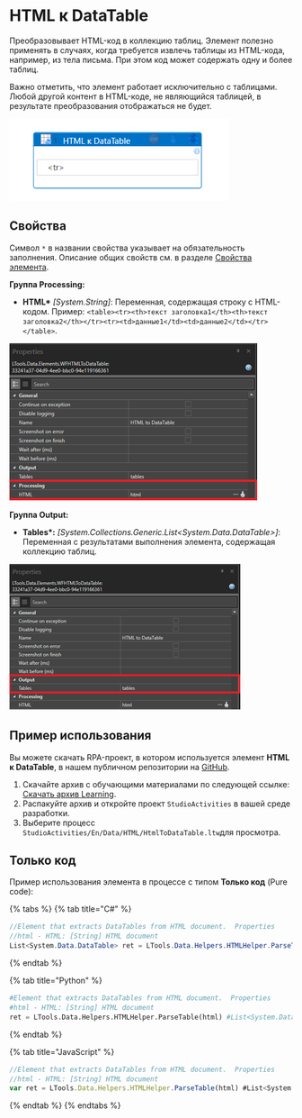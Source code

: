 # HTML к DataTable

Преобразовывает HTML-код в коллекцию таблиц. Элемент полезно применять в случаях, когда требуется извлечь таблицы из HTML-кода, например, из тела письма. При этом код может содержать одну и более таблиц. 
 
Важно отметить, что элемент работает исключительно с таблицами. Любой другой контент в HTML-коде, не являющийся таблицей, в результате преобразования отображаться не будет.

![](../../../../resources/activities/basic/data/data-html/data-table9.png)


## Свойства

Символ `*` в названии свойства указывает на обязательность заполнения. Описание общих свойств см. в разделе [Свойства элемента](https://docs.primo-rpa.ru/primo-rpa/primo-studio/process/elements#svoistva-elementa).

**Группа Processing:**
-  **HTML\*** *[System.String]*: Переменная, содержащая строку с HTML-кодом. Пример: `<table><tr><th>текст заголовка1</th><th>текст заголовка2</th></tr><tr><td>данные1</td><td>данные2</td></tr></table>`.

![](../../../../resources/activities/basic/data/data-html/processing.png)

**Группа Output:**
-  **Tables\*:** *[System.Collections.Generic.List<System.Data.DataTable>]*: Переменная с результатами выполнения элемента, содержащая коллекцию таблиц.

  ![](../../../../resources/activities/basic/data/data-html/1.png)



## Пример использования


Вы можете скачать RPA-проект, в котором используется элемент **HTML к DataTable**, в нашем публичном репозитории на [GitHub](https://github.com/PrimoRPA/Learning). 

1. Скачайте архив с обучающими материалами по следующей ссылке: [Скачать архив Learning](https://github.com/PrimoRPA/Learning/archive/refs/heads/master.zip).
2. Распакуйте архив и откройте проект `StudioActivities` в вашей среде разработки.
3. Выберите процесс `StudioActivities/En/Data/HTML/HtmlToDataTable.ltw`для просмотра.


## Только код

Пример использования элемента в процессе с типом **Только код** (Pure code):

{% tabs %}
{% tab title="C#" %}
```csharp
//Element that extracts DataTables from HTML document.  Properties
//html - HTML: [String] HTML document
List<System.Data.DataTable> ret = LTools.Data.Helpers.HTMLHelper.ParseTable(html);
```
{% endtab %}

{% tab title="Python" %}
```python
#Element that extracts DataTables from HTML document.  Properties
#html - HTML: [String] HTML document
ret = LTools.Data.Helpers.HTMLHelper.ParseTable(html) #List<System.Data.DataTable>
```
{% endtab %}

{% tab title="JavaScript" %}
```javascript
//Element that extracts DataTables from HTML document.  Properties
//html - HTML: [String] HTML document
var ret = LTools.Data.Helpers.HTMLHelper.ParseTable(html) #List<System.Data.DataTable>
```
{% endtab %}
{% endtabs %}

